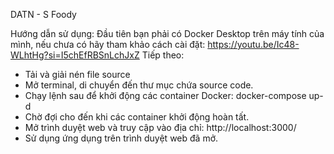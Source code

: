 DATN - S Foody

Hướng dẫn sử dụng:
Đầu tiên bạn phải có Docker Desktop trên máy tính của mình, nếu chưa có hãy tham khảo cách cài đặt:
https://youtu.be/Ic48-WLhtHg?si=I5chEfRBSnLchJxZ
Tiếp theo:

- Tải và giải nén file source
- Mở terminal, di chuyển đến thư mục chứa source code.
- Chạy lệnh sau để khởi động các container Docker:
  docker-compose up-d
- Chờ đợi cho đến khi các container khởi động hoàn tất.
- Mở trình duyệt web và truy cập vào địa chỉ:
  http://localhost:3000/
- Sử dụng ứng dụng trên trình duyệt web đã mở.
